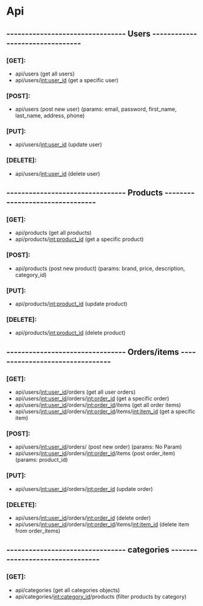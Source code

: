 # Api


## -------------------------------- Users --------------------------------
### [GET]:
* api/users  (get all users)
* api/users/<int:user_id>  (get a specific user)

### [POST]:
* api/users (post new user) (params: email, password, first_name, last_name, address, phone)

### [PUT]:
* api/users/<int:user_id>  (update user)

### [DELETE]:
* api/users/<int:user_id>  (delete user)

## -------------------------------- Products --------------------------------
### [GET]:
* api/products (get all products)
* api/products/<int:product_id>  (get a specific product)

### [POST]:
* api/products  (post new product) (params: brand, price, description, category_id)

### [PUT]:
* api/products/<int:product_id>  (update product)

### [DELETE]:
* api/products/<int:product_id>   (delete product)

## -------------------------------- Orders/items --------------------------------
### [GET]:
* api/users/<int:user_id>/orders (get all user orders)
* api/users/<int:user_id>/orders/<int:order_id>  (get a specific order)
* api/users/<int:user_id>/orders/<int:order_id>/items (get all order items)
* api/users/<int:user_id>/orders/<int:order_id>/items/<int:item_id> (get a specific item)

### [POST]:
* api/users/<int:user_id>/orders/ (post new order) (params: No Param)
* api/users/<int:user_id>/orders/<int:order_id>/items (post order_item) (params: product_id)

### [PUT]:
* api/users/<int:user_id>/orders/<int:order_id> (update order)

### [DELETE]:
* api/users/<int:user_id>/orders/<int:order_id> (delete order)
* api/users/<int:user_id>/orders/<int:order_id>/items/<int:item_id> (delete item from order_items)

## -------------------------------- categories --------------------------------
### [GET]:
* api/categories (get all categories objects)
* api/categories/<int:category_id>/products  (filter products by category)
